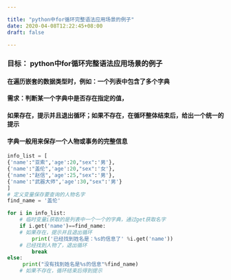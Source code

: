 ```yaml
---

title: "python中for循环完整语法应用场景的例子"
date: 2020-04-08T12:22:45+08:00
draft: false

---
```


### 目标： python中for循环完整语法应用场景的例子

#### 在遍历嵌套的数据类型时，例如：一个列表中包含了多个字典
#### 需求：判断某一个字典中是否存在指定的值，
#### 如果存在，提示并且退出循环；如果不存在，在循环整体结束后，给出一个统一的提示

#### 字典一般用来保存一个人物或事务的完整信息

```python
info_list = [
{'name':"亚索",'age':20,"sex":'男'},
{'name':"盖伦",'age':20,"sex":'女'},
{'name':"赵信",'age':25,"sex":'男'},
{'name':"武器大师",'age':30,"sex":'男'}
]
# 定义变量保存要查询的人物名字
find_name = '盖伦'

for i in info_list:
    # 临时变量i获取的是列表中一个一个的字典，通过get获取名字
    if i.get('name')==find_name:
    # 如果存在，提示并且退出循环
        print('已经找到姓名是：%s的信息了' %i.get('name'))
    # 已经找到人物了，退出循环
        break
else:
     print("没有找到姓名是%s的信息"%find_name)
    # 如果不存在，循环结束后得到提示
```